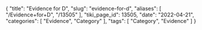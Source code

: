 {
    "title": "Evidence for D",
    "slug": "evidence-for-d",
    "aliases": [
        "/Evidence+for+D",
        "/13505"
    ],
    "tiki_page_id": 13505,
    "date": "2022-04-21",
    "categories": [
        "Evidence",
        "Category"
    ],
    "tags": [
        "Category",
        "Evidence"
    ]
}